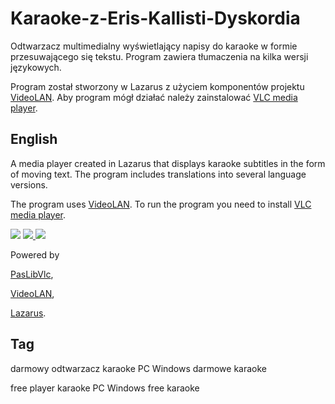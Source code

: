 # Karaoke-z-Eris-Kallisti-Dyskordia

Odtwarzacz multimedialny wyświetlający napisy do karaoke w formie przesuwającego się tekstu. Program zawiera tłumaczenia na kilka wersji językowych.

Program został stworzony w Lazarus z użyciem komponentów projektu [VideoLAN](http://www.videolan.org).
Aby program mógł działać należy zainstalować [VLC media player](http://www.videolan.org).


## English

A media player created in Lazarus that displays karaoke subtitles in the form of moving text. The program includes translations into several language versions.

The program uses [VideoLAN](http://www.videolan.org).
To run the program you need to install [VLC media player](http://www.videolan.org).


<img src="https://github.com/jacek-mulawka/Karaoke-z-Eris-Kallisti-Dyskordia/blob/main/Gallery/Karaoke%20z%20Eris%20Kallisti%20Dyskordia%2001.jpg">

<a href="https://github.com/jacek-mulawka/Karaoke-z-Eris-Kallisti-Dyskordia/blob/main/Gallery/Karaoke%20z%20Eris%20Kallisti%20Dyskordia%2002.jpg">
  <img src="https://github.com/jacek-mulawka/Karaoke-z-Eris-Kallisti-Dyskordia/blob/main/Gallery/M/Karaoke%20z%20Eris%20Kallisti%20Dyskordia%2002%20m.jpg">
</a>

<a href="https://github.com/jacek-mulawka/Karaoke-z-Eris-Kallisti-Dyskordia/blob/main/Gallery/Karaoke%20z%20Eris%20Kallisti%20Dyskordia%2003.jpg">
  <img src="https://github.com/jacek-mulawka/Karaoke-z-Eris-Kallisti-Dyskordia/blob/main/Gallery/M/Karaoke%20z%20Eris%20Kallisti%20Dyskordia%2003%20m.jpg">
</a>


Powered by

[PasLibVlc](https://prog.olsztyn.pl/paslibvlc/),

[VideoLAN](http://www.videolan.org),

[Lazarus](https://www.lazarus-ide.org).


## Tag
darmowy odtwarzacz karaoke PC Windows darmowe karaoke

free player karaoke PC Windows free karaoke
